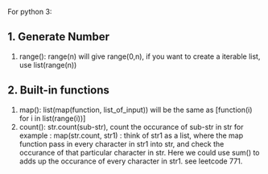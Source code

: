 For python 3:

## 1. Generate Number
1. range(): range(n) will give range(0,n), if you want to create a iterable list, use list(range(n))


## 2. Built-in functions
1. map(): list(map(function, list_of_input)) will be the same as [function(i) for i in list(range(i))]
2. count(): str.count(sub-str), count the occurance of sub-str in str
      for example :
      map(str.count, str1) : think of str1 as a list, where the map function pass in every character in str1 into str, and check the occurance of that particular character in str. Here we could use sum() to adds up the occurance of every character in str1. see leetcode 771.

   
          
